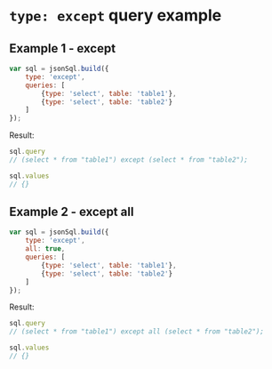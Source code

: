 # `type: except` query example

## Example 1 - except

``` js
var sql = jsonSql.build({
    type: 'except',
    queries: [
        {type: 'select', table: 'table1'},
        {type: 'select', table: 'table2'}
    ]
});
```

Result:

``` js
sql.query
// (select * from "table1") except (select * from "table2");

sql.values
// {}
```

## Example 2 - except all

``` js
var sql = jsonSql.build({
    type: 'except',
    all: true,
    queries: [
        {type: 'select', table: 'table1'},
        {type: 'select', table: 'table2'}
    ]
});
```

Result:

``` js
sql.query
// (select * from "table1") except all (select * from "table2");

sql.values
// {}
```
